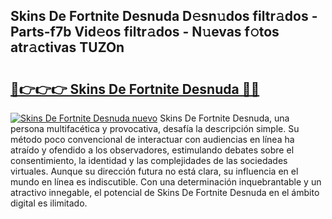 ## Skins De Fortnite Desnuda D𝚎sn𝚞dos filtr𝚊dos - Parts-f7b Vid𝚎os filtr𝚊dos - N𝚞evas f𝚘tos atr𝚊ctivas TUZOn

# <h2><a href="http://mb6vfnd.tromn.icu/?c=Skins+De+Fortnite+Desnuda">🔗👉👉👉 Skins De Fortnite Desnuda 🔗🔗</a></h2>

[![Skins De Fortnite Desnuda nuevo](https://i.imgur.com/pEAQMta.gif)](http://mb6vfnd.tromn.icu/?c=Skins+De+Fortnite+Desnuda)
Skins De Fortnite Desnuda, una persona multifacética y provocativa, desafía la descripción simple. Su método poco convencional de interactuar con audiencias en línea ha atraído y ofendido a los observadores, estimulando debates sobre el consentimiento, la identidad y las complejidades de las sociedades virtuales. Aunque su dirección futura no está clara, su influencia en el mundo en línea es indiscutible. Con una determinación inquebrantable y un atractivo innegable, el potencial de Skins De Fortnite Desnuda en el ámbito digital es ilimitado.

